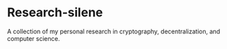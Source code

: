 # Research-silene
A collection of my personal research in cryptography, decentralization, and computer science.

